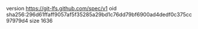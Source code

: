 version https://git-lfs.github.com/spec/v1
oid sha256:296d61ffaff9057af5f35285a29bd1c76dd79bf6900ad4dedf0c375cc97979d4
size 1636

